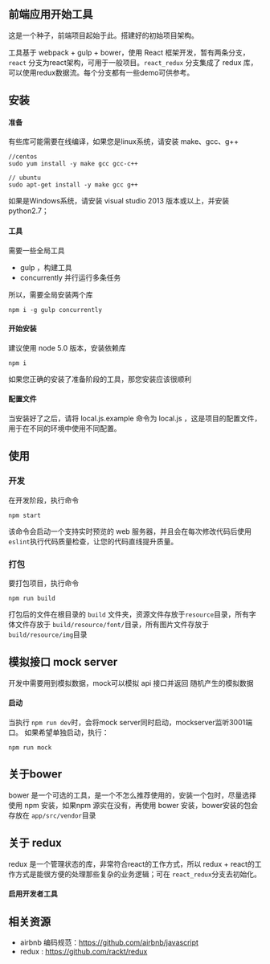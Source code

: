 ## 前端应用开始工具
这是一个种子，前端项目起始于此。搭建好的初始项目架构。

工具基于 webpack + gulp + bower，使用 React 框架开发，暂有两条分支，`react` 分支为react架构，可用于一般项目。`react_redux` 分支集成了 redux 库，可以使用redux数据流。每个分支都有一些demo可供参考。

## 安装

#### 准备

有些库可能需要在线编译，如果您是linux系统，请安装 make、gcc、g++
```shell
//centos
sudo yum install -y make gcc gcc-c++

// ubuntu
sudo apt-get install -y make gcc g++
```

如果是Windows系统，请安装 visual studio 2013 版本或以上，并安装 python2.7；

#### 工具
需要一些全局工具

* gulp ，构建工具
* concurrently 并行运行多条任务

所以，需要全局安装两个库

```
npm i -g gulp concurrently
```

#### 开始安装

建议使用 node 5.0 版本，安装依赖库
```
npm i
```
如果您正确的安装了准备阶段的工具，那您安装应该很顺利

#### 配置文件
当安装好了之后，请将 local.js.example 命令为 local.js ，这是项目的配置文件，用于在不同的环境中使用不同配置。

## 使用

### 开发
在开发阶段，执行命令
```
npm start
```
该命令会启动一个支持实时预览的 web 服务器，并且会在每次修改代码后使用 `eslint`执行代码质量检查，让您的代码直线提升质量。

### 打包
要打包项目，执行命令
```
npm run build
```
打包后的文件在根目录的 `build` 文件夹，资源文件存放于`resource`目录，所有字体文件存放于 `build/resource/font/`目录，所有图片文件存放于`build/resource/img`目录

## 模拟接口 mock server
开发中需要用到模拟数据，mock可以模拟 api 接口并返回 随机产生的模拟数据

#### 启动
当执行 `npm run dev`时，会将mock server同时启动，mockserver监听3001端口。
如果希望单独启动，执行：
```
npm run mock
```

## 关于bower
bower 是一个可选的工具，是一个不怎么推荐使用的，安装一个包时，尽量选择使用 npm 安装，如果npm 源实在没有，再使用 bower 安装，bower安装的包会存放在 `app/src/vendor`目录

## 关于 redux
redux 是一个管理状态的库，非常符合react的工作方式，所以 redux + react的工作方式是能很方便的处理那些复杂的业务逻辑；可在 `react_redux`分支去初始化。



#### 启用开发者工具


## 相关资源

* airbnb 编码规范：https://github.com/airbnb/javascript
* redux : https://github.com/rackt/redux
